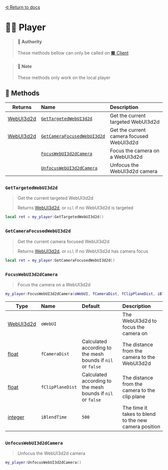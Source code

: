 [ᐊ Return to docs](https://github.com/Timmy-the-nobody/WebUI3d2d/blob/main/.api/docs.md)

[integer]:https://docs.nanos.world/docs/scripting-reference/glossary/basic-types#integer
[float]:https://docs.nanos.world/docs/scripting-reference/glossary/basic-types#float
[WebUI3d2d]:https://github.com/Timmy-the-nobody/WebUI3d2d/blob/main/WIKI.md#-constructor

[`GetCameraFocusedWebUI3d2d`]:https://github.com/Timmy-the-nobody/WebUI3d2d/blob/main/.api/classes/player.md#getcamerafocusedwebui3d2d
[`FocusWebUI3d2dCamera`]:https://github.com/Timmy-the-nobody/WebUI3d2d/blob/main/.api/classes/player.md#focuswebui3d2dcamera
[`UnfocusWebUI3d2dCamera`]:https://github.com/Timmy-the-nobody/WebUI3d2d/blob/main/.api/classes/player.md#unfocuswebui3d2dcamera
[`GetTargetedWebUI3d2d`]:https://github.com/Timmy-the-nobody/WebUI3d2d/blob/main/.api/classes/player.md#gettargetedwebui3d2d

# 👩‍💻 Player

> #### 💂 Authority
> These methods bellow can only be called on [🟧 Client](https://docs.nanos.world/docs/core-concepts/scripting/authority-concepts#client-side)

> #### 📝 Note
> These methods only work on the local player

## 🦠 Methods

| Returns               | Name                                  | Description
| -                     |:-                                     |:-
| [WebUI3d2d]           | [`GetTargetedWebUI3d2d`]              | Get the current targeted WebUI3d2d
| [WebUI3d2d]           | [`GetCameraFocusedWebUI3d2d`]         | Get the current camera focused WebUI3d2d
|                       | [`FocusWebUI3d2dCamera`]              | Focus the camera on a WebUI3d2d
|                       | [`UnfocusWebUI3d2dCamera`]            | Unfocus the WebUI3d2d camera

##
### `GetTargetedWebUI3d2d`
> Get the current targeted WebUI3d2d
>
> Returns [WebUI3d2d], or `nil` if no WebUI3d2d is targeted
```lua
local ret = my_player:GetTargetedWebUI3d2d()
```

##
### `GetCameraFocusedWebUI3d2d`
> Get the current camera focused WebUI3d2d
>
> Returns [WebUI3d2d], or `nil` if no WebUI3d2d has camera focus
```lua
local ret = my_player:GetCameraFocusedWebUI3d2d()
```

##
### `FocusWebUI3d2dCamera`
> Focus the camera on a WebUI3d2d
```lua
my_player:FocusWebUI3d2dCamera(oWebUI, fCameraDist, fClipPlaneDist, iBlendTime)
```
| Type                  | Name                  | Default                                                     | Description
| -                     |:-                     |:-                                                           |:-
| [WebUI3d2d]           | `oWebUI`              |                                                             | The WebUI3d2d to focus the camera on
| [float]               | `fCameraDist`         | Calculated according to the mesh bounds if `nil` or `false` | The distance from the camera to the WebUI3d2d
| [float]               | `fClipPlaneDist`      | Calculated according to the mesh bounds if `nil` or `false` | The distance from the camera to the clip plane
| [integer]             | `iBlendTime`          | `500`                                                       | The time it takes to blend to the new camera position

##
### `UnfocusWebUI3d2dCamera`
> Unfocus the WebUI3d2d camera
>
```lua
my_player:UnfocusWebUI3d2dCamera()
```
